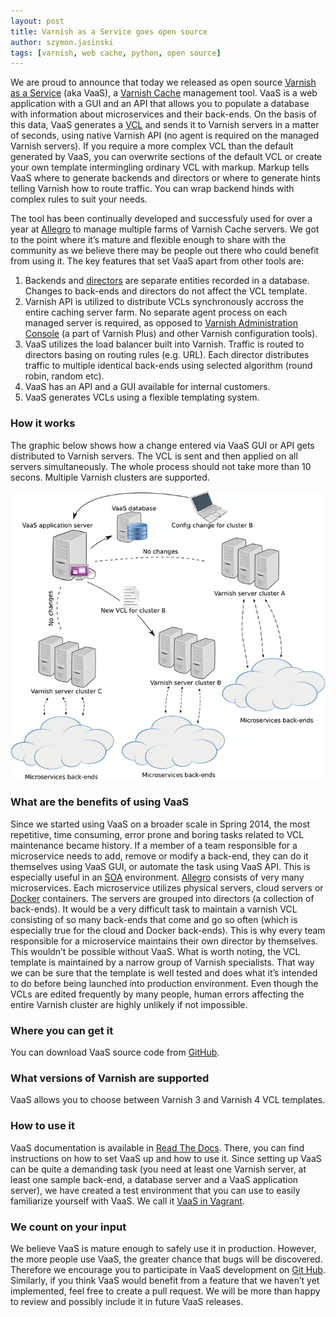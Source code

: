 ```yaml
---
layout: post
title: Varnish as a Service goes open source
author: szymon.jasinski
tags: [varnish, web cache, python, open source]
---
```


We are proud to announce that today we released as open source [Varnish as a Service](https://github.com/allegro/vaas) 
(aka VaaS), a [Varnish Cache](https://www.varnish-cache.org/) management tool. VaaS is a web application with a GUI and 
an API that allows you to populate a database with information about microservices and their back-ends. On the basis of 
this data, VaaS generates a [VCL](https://www.varnish-cache.org/trac/wiki/VCL) and sends it to Varnish servers in a 
matter of seconds, using native Varnish API (no agent is required on the managed Varnish servers). If you require a more 
complex VCL than the default generated by VaaS, you can overwrite sections of the default VCL or create your own 
template intermingling ordinary VCL with markup. Markup tells VaaS where to generate backends and directors or where to 
generate hints telling Varnish how to route traffic. You can wrap backend hinds with complex rules to suit your needs.

The tool has been continually developed and successfuly used for over a year at [Allegro](http://allegro.pl) to manage 
multiple farms of Varnish Cache servers. We got to the point where it’s mature and flexible enough to share with the 
community as we believe there may be people out there who could benefit from using it. The key features that set VaaS 
apart from other tools are:

1. Backends and [directors](https://www.varnish-cache.org/docs/trunk/reference/vmod_directors.generated.html) are 
separate entities recorded in a database. Changes to back-ends and directors do not affect the VCL template.
2. Varnish API is utilized to distribute VCLs synchronously accross the entire caching server farm. No separate agent 
process on each managed server is required, as opposed to [Varnish Administration 
Console](https://www.varnish-software.com/product/varnish-administration-console-0) (a part of Varnish Plus) and other 
Varnish configuration tools).
3. VaaS utilizes the load balancer built into Varnish. Traffic is routed to directors basing on routing rules (e.g.
URL). Each director distributes traffic to multiple identical back-ends using selected algorithm (round robin, random 
etc).
4. VaaS has an API and a GUI available for internal customers.
5. VaaS generates VCLs using a flexible templating system.

### How it works

The graphic below shows how a change entered via VaaS GUI or API gets distributed to Varnish servers. The VCL is sent 
and then applied on all servers simultaneously. The whole process should not take more than 10 secons. Multiple Varnish 
clusters are supported.

![VaaS application](/img/articles/2015-07-28-vaas-application.png "VaaS application")

### What are the benefits of using VaaS
Since we started using VaaS on a broader scale in Spring 2014, the most repetitive, time consuming, error prone and 
boring tasks related to VCL maintenance became history. If a member of a team responsible for a microservice needs to 
add, remove or modify a back-end, they can do it themselves using VaaS GUI, or automate the task using VaaS API. This is 
especially useful in an [SOA](https://en.wikipedia.org/wiki/Service-oriented_architecture) environment.
[Allegro](http://allegro.pl) consists of very many microservices. Each microservice utilizes physical servers, cloud
servers or [Docker](https://www.docker.com/) containers. The servers are grouped into directors (a collection of 
back-ends). It would be a very difficult task to maintain a varnish VCL consisting of so many back-ends that come and go 
so often (which is especially true for the cloud and Docker back-ends). This is why every team responsible for a 
microservice maintains their own director by themselves. This wouldn’t be possible without VaaS. What is worth noting, 
the VCL template is maintained by a narrow group of Varnish specialists. That way we can be sure that the template is 
well tested and does what it’s intended to do before being launched into production environment. Even though the VCLs 
are edited frequently by many people, human errors affecting the entire Varnish cluster are highly unlikely if not 
impossible.

### Where you can get it
You can download VaaS source code from [GitHub](https://github.com/allegro/vaas).

### What versions of Varnish are supported
VaaS allows you to choose between Varnish 3 and Varnish 4 VCL templates.

### How to use it
VaaS documentation is available in [Read The Docs](https://rtd.allegrogroup.com/docs/vaas/en/latest/). There, you can 
find instructions on how to set VaaS up and how to use it. Since setting up VaaS can be quite a demanding task (you need 
at least one Varnish server, at least one sample back-end, a database server and a VaaS application server), we have 
created a test environment that you can use to easily familiarize yourself with VaaS. We call it [VaaS in 
Vagrant](https://rtd.allegrogroup.com/docs/vaas/en/latest/quick-start/vagrant/).

### We count on your input
We believe VaaS is mature enough to safely use it in production. However, the more people use VaaS, the greater chance 
that bugs will be discovered. Therefore we encourage you to participate in VaaS development on [Git 
Hub](https://github.com/allegro/vaas). Similarly, if you think VaaS would benefit from a feature that we haven’t yet
implemented, feel free to create a pull request. We will be more than happy to review and possibly include it in future 
VaaS releases.
